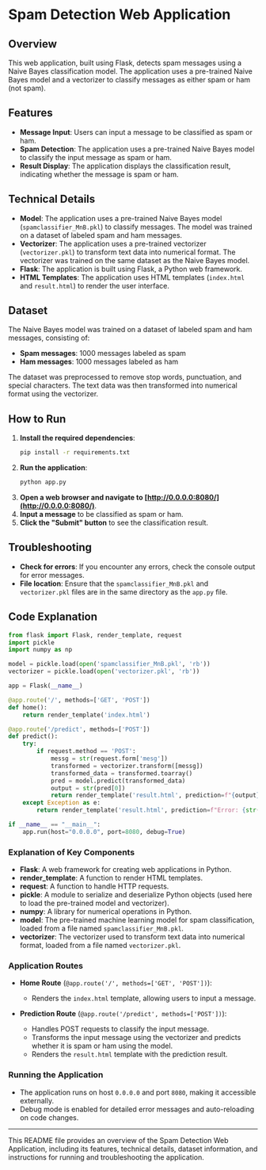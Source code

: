 # Spam Detection Web Application

## Overview

This web application, built using Flask, detects spam messages using a Naive Bayes classification model. The application uses a pre-trained Naive Bayes model and a vectorizer to classify messages as either spam or ham (not spam).

## Features

- **Message Input**: Users can input a message to be classified as spam or ham.
- **Spam Detection**: The application uses a pre-trained Naive Bayes model to classify the input message as spam or ham.
- **Result Display**: The application displays the classification result, indicating whether the message is spam or ham.

## Technical Details

- **Model**: The application uses a pre-trained Naive Bayes model (`spamclassifier_MnB.pkl`) to classify messages. The model was trained on a dataset of labeled spam and ham messages.
- **Vectorizer**: The application uses a pre-trained vectorizer (`vectorizer.pkl`) to transform text data into numerical format. The vectorizer was trained on the same dataset as the Naive Bayes model.
- **Flask**: The application is built using Flask, a Python web framework.
- **HTML Templates**: The application uses HTML templates (`index.html` and `result.html`) to render the user interface.

## Dataset

The Naive Bayes model was trained on a dataset of labeled spam and ham messages, consisting of:

- **Spam messages**: 1000 messages labeled as spam
- **Ham messages**: 1000 messages labeled as ham

The dataset was preprocessed to remove stop words, punctuation, and special characters. The text data was then transformed into numerical format using the vectorizer.

## How to Run

1. **Install the required dependencies**:
   ```bash
   pip install -r requirements.txt
   ```
2. **Run the application**:
   ```bash
   python app.py
   ```
3. **Open a web browser and navigate to [http://0.0.0.0:8080/](http://0.0.0.0:8080/)**.
4. **Input a message** to be classified as spam or ham.
5. **Click the "Submit" button** to see the classification result.

## Troubleshooting

- **Check for errors**: If you encounter any errors, check the console output for error messages.
- **File location**: Ensure that the `spamclassifier_MnB.pkl` and `vectorizer.pkl` files are in the same directory as the `app.py` file.

## Code Explanation

```python
from flask import Flask, render_template, request
import pickle
import numpy as np

model = pickle.load(open('spamclassifier_MnB.pkl', 'rb'))
vectorizer = pickle.load(open('vectorizer.pkl', 'rb'))

app = Flask(__name__)

@app.route('/', methods=['GET', 'POST'])
def home():
    return render_template('index.html')

@app.route('/predict', methods=['POST'])
def predict():
    try:
        if request.method == 'POST':
            messg = str(request.form['mesg'])
            transformed = vectorizer.transform([messg])
            transformed_data = transformed.toarray()
            pred = model.predict(transformed_data)
            output = str(pred[0])
            return render_template('result.html', prediction=f"{output}")
    except Exception as e:
        return render_template('result.html', prediction=f"Error: {str(e)}")

if __name__ == "__main__":
    app.run(host="0.0.0.0", port=8080, debug=True)
```

### Explanation of Key Components

- **Flask**: A web framework for creating web applications in Python.
- **render_template**: A function to render HTML templates.
- **request**: A function to handle HTTP requests.
- **pickle**: A module to serialize and deserialize Python objects (used here to load the pre-trained model and vectorizer).
- **numpy**: A library for numerical operations in Python.
- **model**: The pre-trained machine learning model for spam classification, loaded from a file named `spamclassifier_MnB.pkl`.
- **vectorizer**: The vectorizer used to transform text data into numerical format, loaded from a file named `vectorizer.pkl`.

### Application Routes

- **Home Route** (`@app.route('/', methods=['GET', 'POST'])`):
  - Renders the `index.html` template, allowing users to input a message.
  
- **Prediction Route** (`@app.route('/predict', methods=['POST'])`):
  - Handles POST requests to classify the input message.
  - Transforms the input message using the vectorizer and predicts whether it is spam or ham using the model.
  - Renders the `result.html` template with the prediction result.

### Running the Application

- The application runs on host `0.0.0.0` and port `8080`, making it accessible externally.
- Debug mode is enabled for detailed error messages and auto-reloading on code changes.

---

This README file provides an overview of the Spam Detection Web Application, including its features, technical details, dataset information, and instructions for running and troubleshooting the application.

